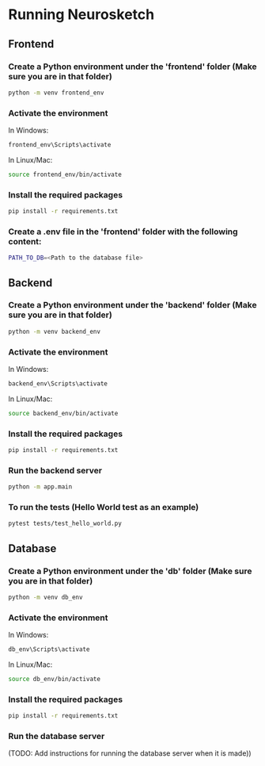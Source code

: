 # Running Neurosketch

## Frontend

### Create a Python environment under the 'frontend' folder (Make sure you are in that folder)

```bash
python -m venv frontend_env
```

### Activate the environment

In Windows:

```bash
frontend_env\Scripts\activate
```

In Linux/Mac:

```bash
source frontend_env/bin/activate
```

### Install the required packages

```bash
pip install -r requirements.txt
```

### Create a .env file in the 'frontend' folder with the following content:

```bash
PATH_TO_DB=<Path to the database file>
````




## Backend

### Create a Python environment under the 'backend' folder (Make sure you are in that folder)

```bash 
python -m venv backend_env
```

### Activate the environment

In Windows:

```bash
backend_env\Scripts\activate
```

In Linux/Mac:

```bash
source backend_env/bin/activate
```

### Install the required packages

```bash
pip install -r requirements.txt
```

### Run the backend server

```bash
python -m app.main
```

### To run the tests (Hello World test as an example)

```bash
pytest tests/test_hello_world.py
```


## Database

### Create a Python environment under the 'db' folder (Make sure you are in that folder)

```bash
python -m venv db_env
```

### Activate the environment

In Windows:

```bash
db_env\Scripts\activate
```

In Linux/Mac:

```bash
source db_env/bin/activate
```

### Install the required packages

```bash
pip install -r requirements.txt
```

### Run the database server

(TODO: Add instructions for running the database server when it is made))

